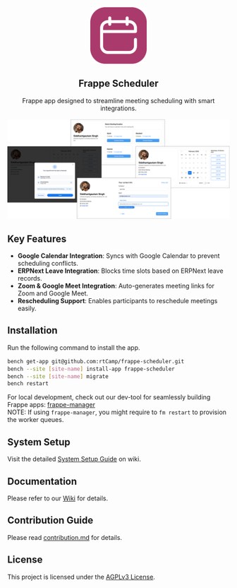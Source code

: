<div align="center">
<img src="frappe_scheduler/public/frappe-scheduler-logo.png" height="128" alt="Frappe Scheduler">
<h2>Frappe Scheduler</h2>
   Frappe app designed to streamline meeting scheduling with smart integrations.
</div>
<br>
<div align="center">
<img src="frappe_scheduler/public/featured-image.png" style="1050" alt="Frappe Scheduler">
</div>

## Key Features

- **Google Calendar Integration**: Syncs with Google Calendar to prevent scheduling conflicts.
- **ERPNext Leave Integration**: Blocks time slots based on ERPNext leave records.
- **Zoom & Google Meet Integration**: Auto-generates meeting links for Zoom and Google Meet.
- **Rescheduling Support**: Enables participants to reschedule meetings easily.


## Installation

Run the following command to install the app.

```bash
bench get-app git@github.com:rtCamp/frappe-scheduler.git
bench --site [site-name] install-app frappe-scheduler
bench --site [site-name] migrate
bench restart
```

For local development, check out our dev-tool for seamlessly building Frappe apps: [frappe-manager](https://github.com/rtCamp/Frappe-Manager)  
NOTE: If using `frappe-manager`, you might require to `fm restart` to provision the worker queues.

## System Setup
Visit the detailed [System Setup Guide](https://github.com/rtCamp/frappe-scheduler/wiki/System-Setup) on wiki.

## Documentation

Please refer to our [Wiki](https://github.com/rtCamp/frappe-scheduler/wiki/) for details.

## Contribution Guide

Please read [contribution.md](./CONTRIBUTING.md) for details.

## License

This project is licensed under the [AGPLv3 License](./LICENSE).

